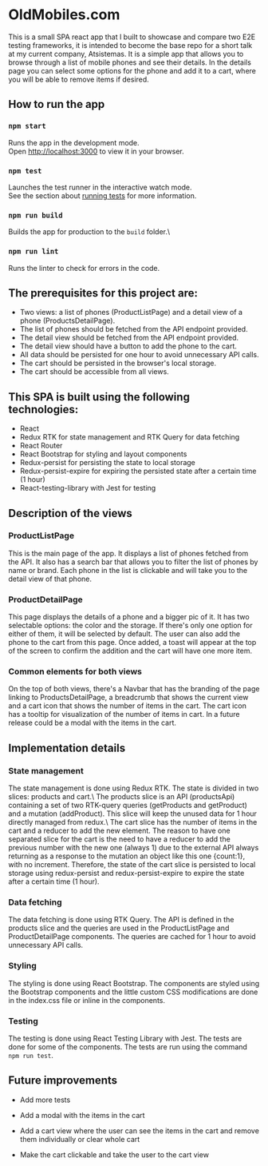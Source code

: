 # OldMobiles.com

This is a small SPA react app that I built to showcase and compare two E2E testing frameworks, it is intended to become the base repo for a short talk at my current company, Atsistemas. It is a simple app that allows you to browse through a list of mobile phones and see their details. In the details page you can select some options for the phone and add it to a cart, where you will be able to remove items if desired.

## How to run the app

### `npm start`

Runs the app in the development mode.\
Open [http://localhost:3000](http://localhost:3000) to view it in your browser.

### `npm test`

Launches the test runner in the interactive watch mode.\
See the section about [running tests](https://facebook.github.io/create-react-app/docs/running-tests) for more information.

### `npm run build`

Builds the app for production to the `build` folder.\

### `npm run lint`

Runs the linter to check for errors in the code.

## The prerequisites for this project are:
- Two views: a list of phones (ProductListPage) and a detail view of a phone (ProductsDetailPage).
- The list of phones should be fetched from the API endpoint provided.
- The detail view should be fetched from the API endpoint provided.
- The detail view should have a button to add the phone to the cart.
- All data should be persisted for one hour to avoid unnecessary API calls.
- The cart should be persisted in the browser's local storage.
- The cart should be accessible from all views.

## This SPA is built using the following technologies:

- React
- Redux RTK for state management and RTK Query for data fetching
- React Router
- React Bootstrap for styling and layout components
- Redux-persist for persisting the state to local storage
- Redux-persist-expire for expiring the persisted state after a certain time (1 hour)
- React-testing-library with Jest for testing

## Description of the views

### ProductListPage

This is the main page of the app. It displays a list of phones fetched from the API. It also has a search bar that allows you to filter the list of phones by name or brand. Each phone in the list is clickable and will take you to the detail view of that phone.

### ProductDetailPage

This page displays the details of a phone and a bigger pic of it. It has two selectable options: the color and the storage. If there's only one option for either of them, it will be selected by default. The user can also add the phone to the cart from this page. Once added, a toast will appear at the top of the screen to confirm the addition and the cart will have one more item.

### Common elements for both views

On the top of both views, there's a Navbar that has the branding of the page linking to ProductsDetailPage, a breadcrumb that shows the current view and a cart icon that shows the number of items in the cart. The cart icon has a tooltip for visualization of the number of items in cart. In a future release could be a modal with the items in the cart.

## Implementation details

### State management

The state management is done using Redux RTK. The state is divided in two slices: products and cart.\  The products slice is an API (productsApi) containing a set of two RTK-query queries (getProducts and getProduct) and a mutation (addProduct). This slice will keep the unused data for 1 hour directly managed from redux.\   The cart slice has the number of items in the cart and a reducer to add the new element. The reason to have one separated slice for the cart is the need to have a reducer to add the previous number with the new one (always 1) due to the external API always returning as a response to the mutation an object like this one {count:1}, with no increment. Therefore, the state of the cart slice is persisted to local storage using redux-persist and redux-persist-expire to expire the state after a certain time (1 hour).

### Data fetching

The data fetching is done using RTK Query. The API is defined in the products slice and the queries are used in the ProductListPage and ProductDetailPage components. The queries are cached for 1 hour to avoid unnecessary API calls.

### Styling

The styling is done using React Bootstrap. The components are styled using the Bootstrap components and the little custom CSS modifications are done in the index.css file or inline in the components.

### Testing

The testing is done using React Testing Library with Jest. The tests are done for some of the components. The tests are run using the command `npm run test`.

## Future improvements

- Add more tests

- Add a modal with the items in the cart

- Add a cart view where the user can see the items in the cart and remove them individually or clear whole cart

- Make the cart clickable and take the user to the cart view



